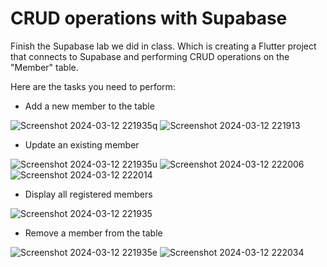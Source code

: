 # CRUD operations with Supabase 

Finish the Supabase lab we did in class. Which is creating a Flutter project that connects to Supabase and performing CRUD operations on the "Member" table.

Here are the tasks you need to perform:
- Add a new member to the table
  
![Screenshot 2024-03-12 221935q](https://github.com/Saadxf/DB-CRUD-Lab/assets/123157306/cbde1a94-7af9-4ea1-9da1-60cfd0dd8b5a)
![Screenshot 2024-03-12 221913](https://github.com/Saadxf/DB-CRUD-Lab/assets/123157306/22324375-d83a-42d0-b4c1-e033bc6c0e72)

- Update an existing member
  
![Screenshot 2024-03-12 221935u](https://github.com/Saadxf/DB-CRUD-Lab/assets/123157306/1826d1df-5b0d-4614-8e30-2c3f1e3e26dd)
![Screenshot 2024-03-12 222006](https://github.com/Saadxf/DB-CRUD-Lab/assets/123157306/dc773ac3-c1bb-471c-8375-16be0c331c80)
![Screenshot 2024-03-12 222014](https://github.com/Saadxf/DB-CRUD-Lab/assets/123157306/86bed555-6081-4119-8908-09027796f324)

- Display all registered members
  
![Screenshot 2024-03-12 221935](https://github.com/Saadxf/DB-CRUD-Lab/assets/123157306/b2047300-71a5-45b9-8a74-4a6c93d2452c)

  
- Remove a member from the table

![Screenshot 2024-03-12 221935e](https://github.com/Saadxf/DB-CRUD-Lab/assets/123157306/320629ed-acf5-4891-ac82-8a3712ffbbbb)
![Screenshot 2024-03-12 222034](https://github.com/Saadxf/DB-CRUD-Lab/assets/123157306/24c6eb2d-b6a6-49f8-b24f-b781e66e4758)
